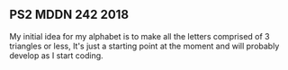 ## PS2 MDDN 242 2018

My initial idea for my alphabet is to make all the letters comprised of 3 triangles or less, It's just a starting point at the moment and will probably develop as I start coding.
